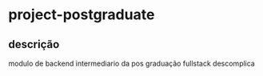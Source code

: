 # project-postgraduate

## descrição
modulo de backend intermediario da pos graduação fullstack descomplica